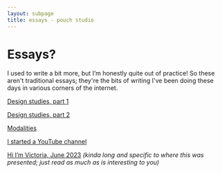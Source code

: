 ```yaml
---
layout: subpage
title: essays - pouch studio
---
```


# Essays?

I used to write a bit more, but I’m honestly quite out of practice!
So these aren't traditional essays; they're the bits of writing I've been doing these days in various corners of the internet.


[Design studies, part 1](https://vrklovespaper.substack.com/p/how-are-those-design-studies-going-bc5)

[Design studies, part 2](https://vrk.mmm.page/fall2023curriculum_revisited)

[Modalities](https://mmm.page/vrk.compclub_sept11)

[I started a YouTube channel](https://www.vrk.dev/2022/09/27/i-made-a-youtube-channel-the-b-side-announcement/)

[Hi I’m Victoria, June 2023](https://arc.net/e/58591A81-ECA3-4E29-A952-C6CCFDFFDD8A) _(kinda long and specific to where this was presented; just read as much as is interesting to you)_